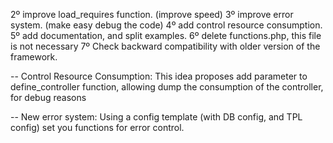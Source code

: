 2º improve load_requires function. (improve speed)
3º improve error system. (make easy debug the code)
4º add control resource consumption.
5º add documentation, and split examples.
6º delete functions.php, this file is not necessary
7º Check backward compatibility with older version of the framework.

-- Control Resource Consumption:
This idea proposes add parameter to define_controller function, allowing dump the consumption of the controller, for debug reasons

-- New error system:
Using a config template (with DB config, and TPL config) set you functions for error control.
